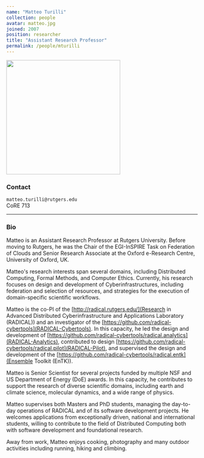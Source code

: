 ```yaml
---
name: "Matteo Turilli"
collection: people
avatar: matteo.jpg
joined: 2007
position: researcher
title: "Assistant Research Professor"
permalink: /people/mturilli
---
```


<img width="300" src="{{site.baseurl}}/images/people/{{page.avatar}}" data-action="zoom">

### Contact

<i class="fa fa-envelope-o"></i>  `matteo.turilli@rutgers.edu`<br>
<i class="fa fa-building"></i> CoRE 713 <br>
<hr>

### Bio

Matteo is an Assistant Research Professor at Rutgers University. Before moving
to Rutgers, he was the Chair of the EGI-InSPIRE Task on Federation of Clouds
and Senior Research Associate at the Oxford e-Research Centre, University of
Oxford, UK.

Matteo's research interests span several domains, including Distributed
Computing, Formal Methods, and Computer Ethics. Currently, his research
focuses on design and development of Cyberinfrastructures, including
federation and selection of resources, and strategies for the execution of
domain-specific scientific workflows.

Matteo is the co-PI of the [http://radical.rutgers.edu/](Research in Advanced
Distributed Cyberinfrastructure and Applications Laboratory (RADICAL)) and an
investigator of the 
[https://github.com/radical-cybertools](RADICAL-Cybertools). In this capacity,
he led the design and development of 
[https://github.com/radical-cybertools/radical.analytics](RADICAL-Analytics),
contributed to design 
[https://github.com/radical-cybertools/radical.pilot](RADICAL-Pilot), and
supervised the design and development of the 
[https://github.com/radical-cybertools/radical.entk](Ensemble Toolkit (EnTK)).

Matteo is Senior Scientist for several projects funded by multiple NSF and US
Department of Energy (DoE) awards. In this capacity, he contributes to support
the research of diverse scientific domains, including earth and climate
science, molecular dynamics, and a wide range of physics.

Matteo supervises both Masters and PhD students, managing the day-to-day
operations of RADICAL and of its software development projects. He welcomes
applications from exceptionally driven, national and international students,
willing to contribute to the field of Distributed Computing both with software
development and foundational research.

Away from work, Matteo enjoys cooking, photography and many outdoor activities
including running, hiking and climbing.
